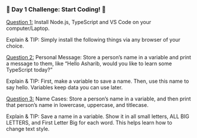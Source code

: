 <h3>🚀 Day 1 Challenge: Start Coding! 🚀</h3>

<u>Question 1:</u> Install Node.js, TypeScript and VS Code on your computer/Laptop.

Explain & TIP: Simply install the following things via any browser of your choice.

<u>Question 2:</u> Personal Message: Store a person’s name in a variable and print a message to them, like “Hello Asharib, would you like to learn some TypeScript today?”

Explain & TIP: First, make a variable to save a name. Then, use this name to say hello. Variables keep data you can use later. 

<u>Question 3:</u> Name Cases: Store a person’s name in a variable, and then print that person’s name in lowercase, uppercase, and titlecase.

Explain & TIP: Save a name in a variable. Show it in all small letters, ALL BIG LETTERS, and First Letter Big for each word. This helps learn how to change text style.

